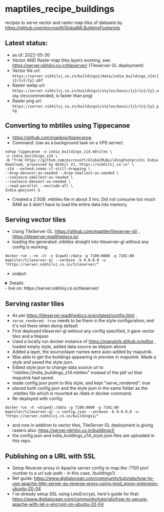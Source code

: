 # maptiles_recipe_buildings
recipes to serve vector and raster map tiles of datasets by https://github.com/microsoft/GlobalMLBuildingFootprints

## Latest status: 
- as of: 2022-05-30
- Vector AND Raster map tiles layers working, see: https://server.nikhilvj.co.in/tileserver/ (Tileserver GL deployment)
- Vector tile url: `https://server.nikhilvj.co.in/buildings1/data/india_buildings_z14/{z}/{x}/{y}.pbf`
- Raster webp url: `https://server.nikhilvj.co.in/buildings1/styles/basic/{z}/{x}/{y}.webp` (reccommended, is faster than png)
- Raster png url: `https://server.nikhilvj.co.in/buildings1/styles/basic/{z}/{x}/{y}.png`


## Converting to mbtiles using Tippecanoe
- https://github.com/mapbox/tippecanoe 
- Command: (ran as a background task on a VPS server)  
```
nohup tippecanoe -o india_buildings_z14.mbtiles \
-n india_buildings_z14 \
-N "from https://github.com/microsoft/GlobalMLBuildingFootprints India download, processed by Nikhil VJ, https://nikhilvj.co.in" \
-z14 --extend-zooms-if-still-dropping \
--drop-densest-as-needed --drop-smallest-as-needed \
--coalesce-smallest-as-needed \
--coalesce-densest-as-needed \
--read-parallel --exclude-all \
India.geojsonl &
```
- Created a 2.5GB .mbtiles file in about 3 hrs. Did not consume too much RAM as it didn't have to load the entire data into memory.


## Serving vector tiles
- Using TileServer GL: https://github.com/maptiler/tileserver-gl/ , https://tileserver.readthedocs.io/
- loading the generated .mbtiles straight into tileserver-gl without any config is working:
```
docker run --rm -it -v $(pwd):/data -p 7100:8080 -p 7101:80 maptiler/tileserver-gl --verbose -b 0.0.0.0 -u "https://server.nikhilvj.co.in/tileserver/"
```
- output:
<details>
  
```
Starting tileserver-gl v3.1.1
No MBTiles specified, using india_buildings_z14.mbtiles
[INFO] Automatically creating config file for india_buildings_z14.mbtiles
[INFO] Only a basic preview style will be used.
[INFO] See documentation to learn how to create config.json file.
WARN: MBTiles not in "openmaptiles" format. Serving raw data only...
{
  "options": {
    "paths": {
      "root": "/app/node_modules/tileserver-gl-styles",
      "fonts": "fonts",
      "styles": "styles",
      "mbtiles": "/data"
    }
  },
  "styles": {},
  "data": {
    "india_buildings_z14": {
      "mbtiles": "india_buildings_z14.mbtiles"
    }
  }
}
Starting server
Listening at http://0.0.0.0:8080/
Startup complete
```
  
</details>
- live on: https://server.nikhilvj.co.in/tileserver/

## Serving raster tiles
- As per https://tileserver.readthedocs.io/en/latest/config.html , 
- `serve_rendered: true` needs to be there in the style configuration; and it's not there when doing default
- First deployed tileserver-gl without any config specified, it gave vector tiles and a tilejson
- Used a locally run docker instance of https://maputnik.github.io/editor , loaded empty style, added data source as tilejson above
- Added a layer, the source/layer names were auto-added by maputnik.
- Was able to get the buildings appearing in preview in maputnik. Made a style and saved the style json.
- Edited style json to change data source url to "mbtiles://india_buildings_z14.mbtiles" instead of the pbf url that maputnik had saved.
- made config.json point to this style, and kept "serve_rendered": true
- placed both config.json and the style json in the same folder as the .mbtiles file which is mounted as /data in docker command.
- Re-deployed with config:  
```
docker run -d -v$(pwd):/data -p 7100:8080 -p 7101:80 maptiler/tileserver-gl -c config.json --verbose -b 0.0.0.0 -u "https://server.nikhilvj.co.in/buildings1/" 
```
- and now in addition to vector tiles, TileServer GL deployment is giving rasters also: https://server.nikhilvj.co.in/buildings1/
- the config.json and india_buildings_z14_style.json files are uploaded in this repo.


## Publishing on a URL with SSL
- Setup Reverse-proxy in Apache server config to map the :7100 port number to a url sub-path - in this case, /buildings1/ .
- Ref guide: https://www.digitalocean.com/community/tutorials/how-to-use-apache-http-server-as-reverse-proxy-using-mod_proxy-extension-ubuntu-20-04 
- I've already setup SSL using LetsEncrypt, here's guide for that: https://www.digitalocean.com/community/tutorials/how-to-secure-apache-with-let-s-encrypt-on-ubuntu-20-04 

